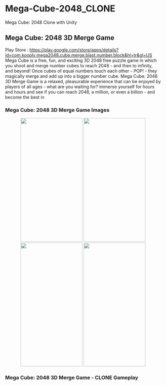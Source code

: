 # Mega-Cube-2048_CLONE
Mega Cube: 2048 Clone with Unity

## Mega Cube: 2048 3D Merge Game
Play Store : https://play.google.com/store/apps/details?id=com.kooply.mega2048.cube.merge.blast.number.block&hl=tr&gl=US
Mega Cube is a free, fun, and exciting 3D 2048 free puzzle game in which you shoot and merge number cubes to reach 2048 - and then to infinity, and beyond! Once cubes of equal numbers touch each other - POP! - they magically merge and add up into a bigger number cube. Mega Cube: 2048 3D Merge Game is a relaxed, pleasurable experience that can be enjoyed by players of all ages - what are you waiting for? immerse yourself for hours and hours and see if you can reach 2048, a million, or even a billion - and become the best in
### Mega Cube: 2048 3D Merge Game Images
<p align="center">
<img src= "https://user-images.githubusercontent.com/60680749/172640171-61e4ed5e-5c54-4248-be84-ddd8b0a0c1ac.png" width="200" height="400">
<img src= "https://user-images.githubusercontent.com/60680749/172640193-bda215fa-0c78-4707-a2d3-72ea5c622f38.png" width="200" height="400">
<img src= "https://user-images.githubusercontent.com/60680749/172640212-395f4830-974e-481d-8374-06d4ebcf9985.png" width="200" height="400">
<img src= "https://user-images.githubusercontent.com/60680749/172640233-6eb46d42-4cbd-4271-bba3-f54d9ee1e31d.png" width="200" height="400">
</p>

### Mega Cube: 2048 3D Merge Game - CLONE Gameplay
